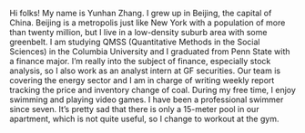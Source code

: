 Hi folks! My name is Yunhan Zhang. I grew up in Beijing, the capital of China. 
Beijing is a metropolis just like New York with a population of more than twenty million, but I live in a low-density suburb area with some greenbelt.
I am studying QMSS (Quantitative Methods in the Social Sciences) in the Columbia University and I graduated from Penn State with a finance major. 
I’m really into the subject of finance, especially stock analysis, so I also work as an analyst intern at GF securities. 
Our team is covering the energy sector and I am in charge of writing weekly report tracking the price and inventory change of coal. 
During my free time, I enjoy swimming and playing video games. 
I have been a professional swimmer since seven. 
It’s pretty sad that there is only a 15-meter pool in our apartment, which is not quite useful, so I change to workout at the gym. 
